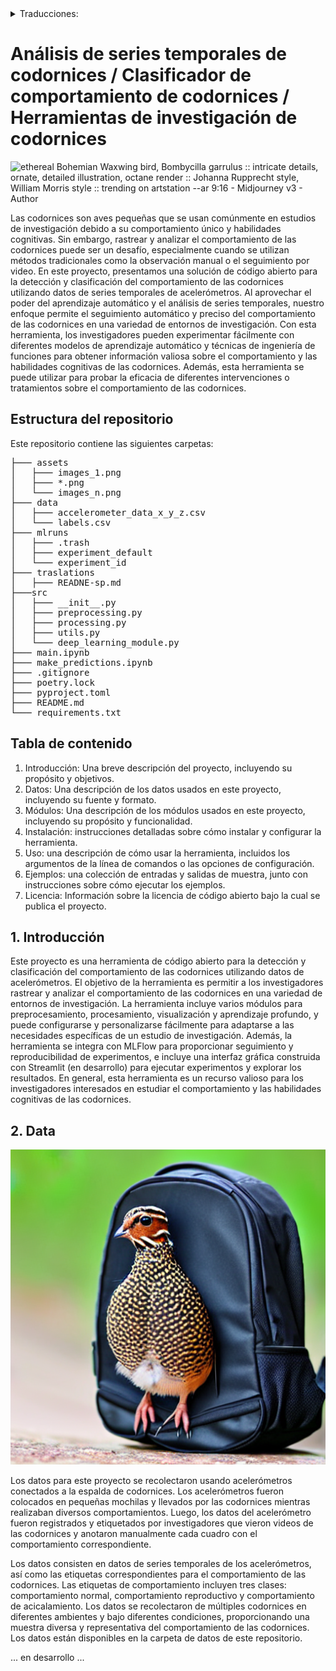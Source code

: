 
<details>
<summary>Traducciones:</summary>
- [English](../README.md)
</details>

# Análisis de series temporales de codornices / Clasificador de comportamiento de codornices / Herramientas de investigación de codornices

![ethereal Bohemian Waxwing bird, Bombycilla garrulus :: intricate details, ornate, detailed illustration, octane render :: Johanna Rupprecht style, William Morris style :: trending on artstation --ar 9:16 - Midjourney v3 - Author ](https://storage.googleapis.com/dream-machines-output/a21d76a4-dc99-486f-9994-def7021bd6dd/0_0.png)

Las codornices son aves pequeñas que se usan comúnmente en estudios de investigación debido a su comportamiento único y habilidades cognitivas. Sin embargo, rastrear y analizar el comportamiento de las codornices puede ser un desafío, especialmente cuando se utilizan métodos tradicionales como la observación manual o el seguimiento por video. En este proyecto, presentamos una solución de código abierto para la detección y clasificación del comportamiento de las codornices utilizando datos de series temporales de acelerómetros. Al aprovechar el poder del aprendizaje automático y el análisis de series temporales, nuestro enfoque permite el seguimiento automático y preciso del comportamiento de las codornices en una variedad de entornos de investigación. Con esta herramienta, los investigadores pueden experimentar fácilmente con diferentes modelos de aprendizaje automático y técnicas de ingeniería de funciones para obtener información valiosa sobre el comportamiento y las habilidades cognitivas de las codornices. Además, esta herramienta se puede utilizar para probar la eficacia de diferentes intervenciones o tratamientos sobre el comportamiento de las codornices.

## Estructura del repositorio

Este repositorio contiene las siguientes carpetas:

<pre>
├─── assets
│   ├─── images_1.png
│   ├─── *.png
│   └─── images_n.png
├─── data
│   ├─── accelerometer_data_x_y_z.csv
│   └─── labels.csv
├─── mlruns
│   ├─── .trash
│   ├─── experiment_default
│   └─── experiment_id
├─── traslations
│   ├─── READNE-sp.md
├───src
│   ├─── __init__.py
│   ├─── preprocessing.py
│   ├─── processing.py
│   ├─── utils.py
│   └─── deep_learning_module.py
├─── main.ipynb
├─── make_predictions.ipynb
├─── .gitignore
├─── poetry.lock
├─── pyproject.toml
├─── README.md
└─── requirements.txt
</pre>

## Tabla de contenido

1. Introducción: Una breve descripción del proyecto, incluyendo su propósito y objetivos.
2. Datos: Una descripción de los datos usados en este proyecto, incluyendo su fuente y formato.
3. Módulos: Una descripción de los módulos usados en este proyecto, incluyendo su propósito y funcionalidad.
4. Instalación: instrucciones detalladas sobre cómo instalar y configurar la herramienta.
5. Uso: una descripción de cómo usar la herramienta, incluidos los argumentos de la línea de comandos o las opciones de configuración.
6. Ejemplos: una colección de entradas y salidas de muestra, junto con instrucciones sobre cómo ejecutar los ejemplos.
7. Licencia: Información sobre la licencia de código abierto bajo la cual se publica el proyecto.

## 1. Introducción

Este proyecto es una herramienta de código abierto para la detección y clasificación del comportamiento de las codornices utilizando datos de acelerómetros. El objetivo de la herramienta es permitir a los investigadores rastrear y analizar el comportamiento de las codornices en una variedad de entornos de investigación. La herramienta incluye varios módulos para preprocesamiento, procesamiento, visualización y aprendizaje profundo, y puede configurarse y personalizarse fácilmente para adaptarse a las necesidades específicas de un estudio de investigación. Además, la herramienta se integra con MLFlow para proporcionar seguimiento y reproducibilidad de experimentos, e incluye una interfaz gráfica construida con Streamlit (en desarrollo) para ejecutar experimentos y explorar los resultados. En general, esta herramienta es un recurso valioso para los investigadores interesados en estudiar el comportamiento y las habilidades cognitivas de las codornices.

## 2. Data

![asd](../assets/quail_backpack.png)

Los datos para este proyecto se recolectaron usando acelerómetros conectados a la espalda de codornices. Los acelerómetros fueron colocados en pequeñas mochilas y llevados por las codornices mientras realizaban diversos comportamientos. Luego, los datos del acelerómetro fueron registrados y etiquetados por investigadores que vieron videos de las codornices y anotaron manualmente cada cuadro con el comportamiento correspondiente.

Los datos consisten en datos de series temporales de los acelerómetros, así como las etiquetas correspondientes para el comportamiento de las codornices. Las etiquetas de comportamiento incluyen tres clases: comportamiento normal, comportamiento reproductivo y comportamiento de acicalamiento. Los datos se recolectaron de múltiples codornices en diferentes ambientes y bajo diferentes condiciones, proporcionando una muestra diversa y representativa del comportamiento de las codornices. Los datos están disponibles en la carpeta de datos de este repositorio.

... en desarrollo ...